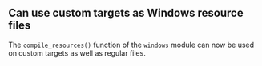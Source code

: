 ## Can use custom targets as Windows resource files

The `compile_resources()` function of the `windows` module can now be used on custom targets as well as regular files.

